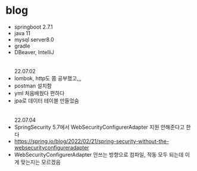 # blog

* springboot 2.7.1
* java 11
* mysql server8.0
* gradle
* DBeaver, IntelliJ
<br><br><br>
22.07.02 
* lombok, http도 쫌 공부했고,,,
* postman 설치함
* yml 처음배웠다 편하다
* jpa로 데이터 테이블 만들었숨 
<br><br><br>
22.07.04
* SpringSecurity 5.7에서 WebSecurityConfigurerAdapter 지원 안해준다고 한다
* https://spring.io/blog/2022/02/21/spring-security-without-the-websecurityconfigureradapter
* WebSecurityConfigurerAdapter 안쓰는 방향으로 컴파일, 작동 모두 되는데 이게 맞는지는 모르겠음
